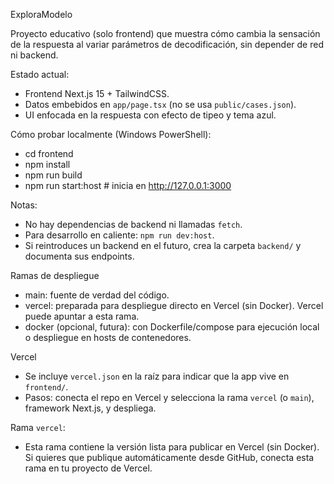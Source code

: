 ExploraModelo

Proyecto educativo (solo frontend) que muestra cómo cambia la sensación de la respuesta al variar parámetros de decodificación, sin depender de red ni backend.

Estado actual:
- Frontend Next.js 15 + TailwindCSS.
- Datos embebidos en `app/page.tsx` (no se usa `public/cases.json`).
- UI enfocada en la respuesta con efecto de tipeo y tema azul.

Cómo probar localmente (Windows PowerShell):
- cd frontend
- npm install
- npm run build
- npm run start:host  # inicia en http://127.0.0.1:3000

Notas:
- No hay dependencias de backend ni llamadas `fetch`.
- Para desarrollo en caliente: `npm run dev:host`.
- Si reintroduces un backend en el futuro, crea la carpeta `backend/` y documenta sus endpoints.

Ramas de despliegue
- main: fuente de verdad del código.
- vercel: preparada para despliegue directo en Vercel (sin Docker). Vercel puede apuntar a esta rama.
- docker (opcional, futura): con Dockerfile/compose para ejecución local o despliegue en hosts de contenedores.

Vercel
- Se incluye `vercel.json` en la raíz para indicar que la app vive en `frontend/`.
- Pasos: conecta el repo en Vercel y selecciona la rama `vercel` (o `main`), framework Next.js, y despliega.

Rama `vercel`:
- Esta rama contiene la versión lista para publicar en Vercel (sin Docker). Si quieres que publique automáticamente desde GitHub, conecta esta rama en tu proyecto de Vercel.

